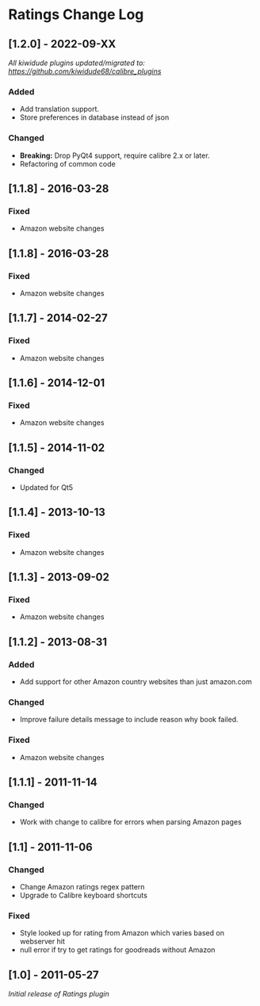 # Ratings Change Log

## [1.2.0] - 2022-09-XX
_All kiwidude plugins updated/migrated to: https://github.com/kiwidude68/calibre_plugins_
### Added
- Add translation support.
- Store preferences in database instead of json
### Changed
- **Breaking:** Drop PyQt4 support, require calibre 2.x or later.
- Refactoring of common code

## [1.1.8] - 2016-03-28
### Fixed
- Amazon website changes

## [1.1.8] - 2016-03-28
### Fixed
- Amazon website changes

## [1.1.7] - 2014-02-27
### Fixed
- Amazon website changes

## [1.1.6] - 2014-12-01
### Fixed
- Amazon website changes

## [1.1.5] - 2014-11-02
### Changed
- Updated for Qt5

## [1.1.4] - 2013-10-13
### Fixed
- Amazon website changes

## [1.1.3] - 2013-09-02
### Fixed
- Amazon website changes

## [1.1.2] - 2013-08-31
### Added
- Add support for other Amazon country websites than just amazon.com
### Changed
- Improve failure details message to include reason why book failed.
### Fixed
- Amazon website changes

## [1.1.1] - 2011-11-14
### Changed
- Work with change to calibre for errors when parsing Amazon pages

## [1.1] - 2011-11-06
### Changed
- Change Amazon ratings regex pattern
- Upgrade to Calibre keyboard shortcuts
### Fixed
- Style looked up for rating from Amazon which varies based on webserver hit
- null error if try to get ratings for goodreads without Amazon

## [1.0] - 2011-05-27
_Initial release of Ratings plugin_
